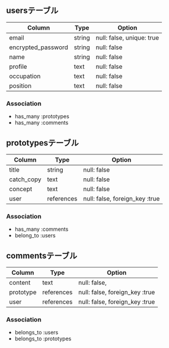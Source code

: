 ## usersテーブル

| Column             | Type   | Option                    |
| ------------------ | ------ | ------------------------- |
| email              | string | null: false, unique: true |
| encrypted_password | string | null: false               |
| name               | string | null: false               |
| profile            | text   | null: false               |
| occupation         | text   | null: false               |
| position           | text   | null: false               |

### Association

- has_many :prototypes
- has_many :comments

## prototypesテーブル

| Column     | Type       | Option                         |
| ---------- | ---------- | ------------------------------ |
| title      | string     | null: false                    |
| catch_copy | text       | null: false                    |
| concept    | text       | null: false                    |
| user       | references | null: false, foreign_key :true |

### Association

- has_many :comments
- belong_to :users

## commentsテーブル

| Column    | Type       | Option                         |
| --------- | ---------- | ------------------------------ |
| content   | text       | null: false,                   |
| prototype | references | null: false, foreign_key :true |
| user      | references | null: false, foreign_key :true |

### Association

- belongs_to :users
- belongs_to :prototypes